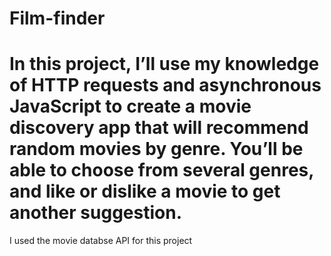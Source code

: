 # Film-finder
# In this project, I’ll use my knowledge of HTTP requests and asynchronous JavaScript to create a movie discovery app that will recommend random movies by genre. You’ll be able to choose from several genres, and like or dislike a movie to get another suggestion.
I used the movie databse API for this project
